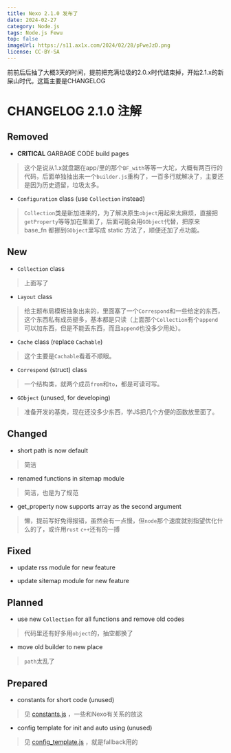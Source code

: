 ```yaml
---
title: Nexo 2.1.0 发布了
date: 2024-02-27
category: Node.js
tags: Node.js Fewu
top: false
imageUrl: https://s11.ax1x.com/2024/02/28/pFweJzD.png
license: CC-BY-SA
---
```


前前后后抽了大概3天的时间，提前把充满垃圾的2.0.x时代结束掉，开始2.1.x的新屎山时代。这篇主要是CHANGELOG

<!--more-->

# CHANGELOG 2.1.0 注解

## Removed

* **CRITICAL** GARBAGE CODE build pages
> 这个是说从1.x就盘踞在app/里的那个`BF_with`等等一大坨，大概有两百行的代码，后面单独抽出来一个`builder.js`重构了，一百多行就解决了，主要还是因为历史遗留，垃圾太多。

* `Configuration` class (use `Collection` instead)
> `Collection`类是新加进来的，为了解决原生`object`用起来太麻烦，直接把`getProperty`等等加在里面了，后面可能会用`GObject`代替，把原来 base_fn 都挪到`GObject`里写成 static 方法了，顺便还加了点功能。

## New

* `Collection` class
> 上面写了

* `Layout` class
> 给主题布局模板抽象出来的，里面塞了一个`Correspond`和一些给定的东西，这个东西私有成员挺多，基本都是只读（上面那个`Collection`有个`append`可以加东西，但是不能丢东西，而且`append`也没多少用处）。

* `Cache` class (replace `Cachable`)
> 这个主要是`Cachable`看着不顺眼。

* `Correspond` (struct) class
> 一个结构类，就两个成员`from`和`to`，都是可读可写。

* `GObject` (unused, for developing)
> 准备开发的基类，现在还没多少东西，学JS把几个方便的函数放里面了。

## Changed

* short path is now default
> 简洁

* renamed functions in sitemap module
> 简洁，也是为了规范

* get_property now supports array as the second argument
> 懒，提前写好免得报错，虽然会有一点慢，但`node`那个速度就别指望优化什么的了，或许用`rust` `c++`还有的一搏

## Fixed

* update rss module for new feature

* update sitemap module for new feature

## Planned

* use new `Collection` for all functions and remove old codes
> 代码里还有好多用`object`的，抽空都换了

* move old builder to new place
> `path`太乱了

## Prepared

* constants for short code (unused)
> 见 [constants.js](https://github.com/0xarch/nexo/src/core/constants.js) ，一些和Nexo有关系的放这

* config template for init and auto using (unused)
> 见 [config_template.js](https://github.com/0xarch/nexo/src/core/config_template.js) ，就是fallback用的